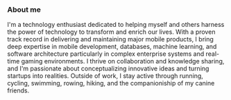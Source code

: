 
### About me

I'm a technology enthusiast dedicated to helping myself and others harness the power of technology to transform and enrich our lives. With a proven track record in delivering and maintaining major mobile products, I bring deep expertise in mobile development, databases, machine learning, and software architecture particularly in complex enterprise systems and real-time gaming environments. I thrive on collaboration and knowledge sharing, and I'm passionate about conceptualizing innovative ideas and turning startups into realities. Outside of work, I stay active through running, cycling, swimming, rowing, hiking, and the companioniship of my canine friends.
